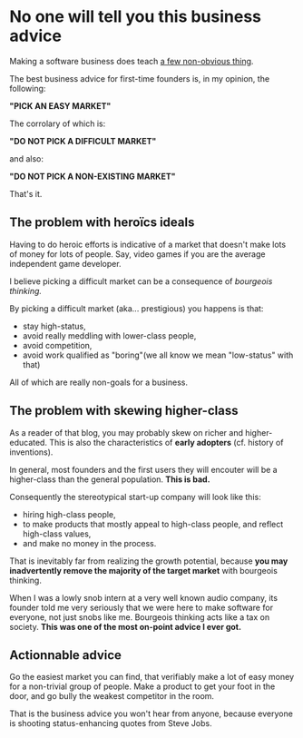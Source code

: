 # No one will tell you this business advice

Making a software business does teach [a few non-obvious thing](#From-programmer-to-founder).

The best business advice for first-time founders is, in my opinion, the following:

**"PICK AN EASY MARKET"**

The corrolary of which is:

**"DO NOT PICK A DIFFICULT MARKET"**

and also:

**"DO NOT PICK A NON-EXISTING MARKET"**

That's it. 


## The problem with heroïcs ideals

Having to do heroic efforts is indicative of a market that doesn't make lots of money for lots of people. Say, video games if you are the average independent game developer.

I believe picking a difficult market can be a consequence of _bourgeois thinking._ 

By picking a difficult market (aka... prestigious) you happens is that:
- stay high-status, 
- avoid really meddling with lower-class people, 
- avoid competition, 
- avoid work qualified as "boring"(we all know we mean "low-status" with that)

All of which are really non-goals for a business.


## The problem with skewing higher-class


As a reader of that blog, you may probably skew on richer and higher-educated. This is also the characteristics of **early adopters** (cf. history of inventions).

In general, most founders  and the first users they will encouter will be a higher-class than the general population. **This is bad.**

Consequently the stereotypical start-up company will look like this:
- hiring high-class people,
- to make products that mostly appeal to high-class people, and reflect high-class values,
- and make no money in the process.

That is inevitably far from realizing the growth potential, because **you may inadvertently remove the majority of the target market** with bourgeois thinking.

When I was a lowly snob intern at a very well known audio company, its founder told me very seriously that we were here to make software for everyone, not just snobs like me. Bourgeois thinking acts like a tax on society. **This was one of the most on-point advice I ever got.**

## Actionnable advice

Go the easiest market you can find, that verifiably make a lot of easy money for a non-trivial group of people. Make a product to get your foot in the door, and go bully the weakest competitor in the room.

That is the business advice you won't hear from anyone, because everyone is shooting status-enhancing quotes from Steve Jobs.
